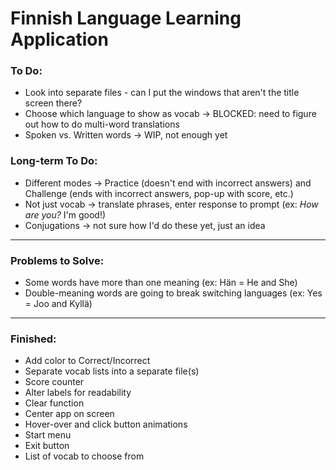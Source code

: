 # Finnish Language Learning Application

### To Do:
- Look into separate files - can I put the windows that aren't the title screen there? 
- Choose which language to show as vocab -> BLOCKED: need to figure out how to do multi-word translations
- Spoken vs. Written words -> WIP, not enough yet


### Long-term To Do:
- Different modes -> Practice (doesn't end with incorrect answers) and Challenge (ends with incorrect answers, pop-up with score, etc.)
- Not just vocab -> translate phrases, enter response to prompt (ex: *How are you?* I'm good!)
- Conjugations -> not sure how I'd do these yet, just an idea


------
### Problems to Solve:
- Some words have more than one meaning (ex: Hän = He and She)
- Double-meaning words are going to break switching languages (ex: Yes = Joo and Kyllä)


------
### Finished:
- Add color to Correct/Incorrect
- Separate vocab lists into a separate file(s)
- Score counter
- Alter labels for readability
- Clear function
- Center app on screen
- Hover-over and click button animations
- Start menu
- Exit button
- List of vocab to choose from